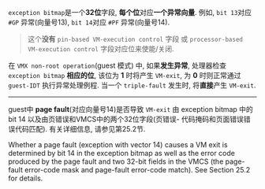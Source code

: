 
`exception bitmap`是一个**32位**字段, **每个位**对应**一个异常向量**. 例如, `bit 13`对应 `#GP` 异常(向量号13), `bit 14`对应 `#PF` 异常(向量号14).

> 这个**没有** `pin-based VM-execution control` 字段 或 `processor-based VM-execution control` 字段对应位来使能/关闭. 

在 `VMX non-root operation`(guest 模式) 中, 如果**发生异常**, 处理器检查 `exception bitmap` **相应的位**, 该位为 **1** 时将产生 `VM-exit`, 为 **0** 时则正常通过 `guest-IDT` 执行异常处理例程. 当一个 `triple-fault` 发生时, 将**直接**产生 `VM-exit`.

-----

guest中 **page fault**(对应向量号14)是否导致 `VM-exit` 由 exception bitmap 中的 bit 14 以及由页错误和VMCS中的两个32位字段(页错误- 代码掩码和页面错误错误代码匹配).  有关详细信息, 请参见第25.2节. 

Whether a page fault (exception with vector 14) causes a VM exit is determined by bit 14 in the exception bitmap as well as the error code produced by the page fault and two 32-bit fields in the VMCS (the page-fault error-code mask and page-fault error-code match). See Section 25.2 for details.
